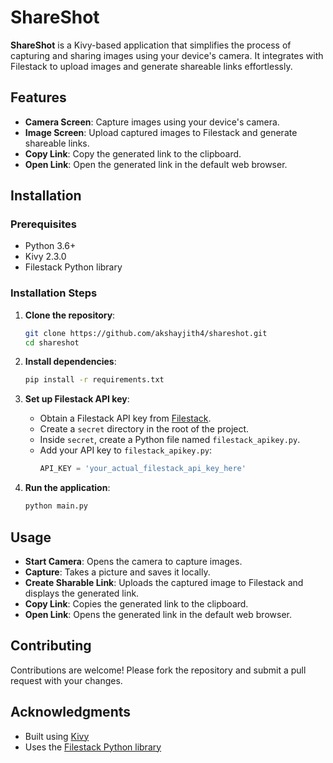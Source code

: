 # ShareShot

**ShareShot** is a Kivy-based application that simplifies the process of capturing and sharing images using your device's camera. It integrates with Filestack to upload images and generate shareable links effortlessly.

## Features

- **Camera Screen**: Capture images using your device's camera.
- **Image Screen**: Upload captured images to Filestack and generate shareable links.
- **Copy Link**: Copy the generated link to the clipboard.
- **Open Link**: Open the generated link in the default web browser.

## Installation

### Prerequisites

- Python 3.6+
- Kivy 2.3.0
- Filestack Python library

### Installation Steps

1. **Clone the repository**:
    ```bash
    git clone https://github.com/akshayjith4/shareshot.git
    cd shareshot
    ```

2. **Install dependencies**:
    ```bash
    pip install -r requirements.txt
    ```

3. **Set up Filestack API key**:
    - Obtain a Filestack API key from [Filestack](https://www.filestack.com/).
    - Create a `secret` directory in the root of the project.
    - Inside `secret`, create a Python file named `filestack_apikey.py`.
    - Add your API key to `filestack_apikey.py`:
        ```python
        API_KEY = 'your_actual_filestack_api_key_here'
        ```

4. **Run the application**:
    ```bash
    python main.py
    ```

## Usage

- **Start Camera**: Opens the camera to capture images.
- **Capture**: Takes a picture and saves it locally.
- **Create Sharable Link**: Uploads the captured image to Filestack and displays the generated link.
- **Copy Link**: Copies the generated link to the clipboard.
- **Open Link**: Opens the generated link in the default web browser.

## Contributing

Contributions are welcome! Please fork the repository and submit a pull request with your changes.

## Acknowledgments

- Built using [Kivy](https://kivy.org/)
- Uses the [Filestack Python library](https://github.com/filestack/filestack-python)


